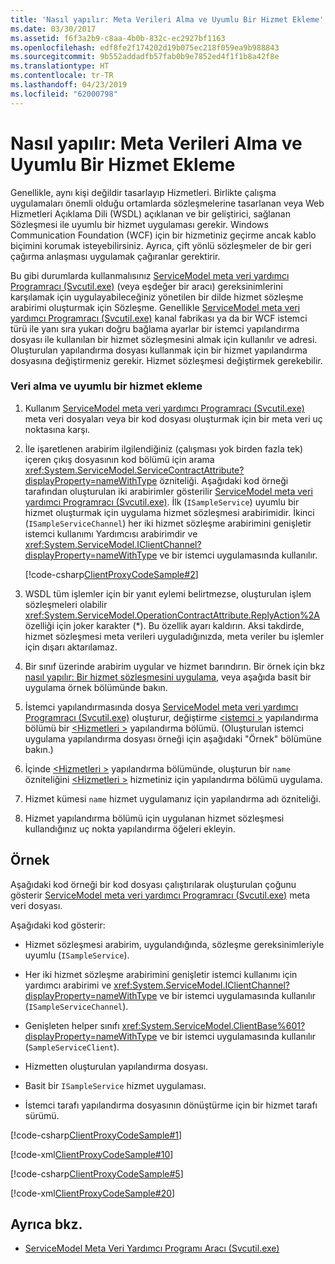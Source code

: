 ```yaml
---
title: 'Nasıl yapılır: Meta Verileri Alma ve Uyumlu Bir Hizmet Ekleme'
ms.date: 03/30/2017
ms.assetid: f6f3a2b9-c8aa-4b0b-832c-ec2927bf1163
ms.openlocfilehash: edf8fe2f174202d19b075ec218f059ea9b988843
ms.sourcegitcommit: 9b552addadfb57fab0b9e7852ed4f1f1b8a42f8e
ms.translationtype: HT
ms.contentlocale: tr-TR
ms.lasthandoff: 04/23/2019
ms.locfileid: "62000798"
---
```

# <a name="how-to-retrieve-metadata-and-implement-a-compliant-service"></a>Nasıl yapılır: Meta Verileri Alma ve Uyumlu Bir Hizmet Ekleme
Genellikle, aynı kişi değildir tasarlayıp Hizmetleri. Birlikte çalışma uygulamaları önemli olduğu ortamlarda sözleşmelerine tasarlanan veya Web Hizmetleri Açıklama Dili (WSDL) açıklanan ve bir geliştirici, sağlanan Sözleşmesi ile uyumlu bir hizmet uygulaması gerekir. Windows Communication Foundation (WCF) için bir hizmetiniz geçirme ancak kablo biçimini korumak isteyebilirsiniz. Ayrıca, çift yönlü sözleşmeler de bir geri çağırma anlaşması uygulamak çağıranlar gerektirir.  
  
 Bu gibi durumlarda kullanmalısınız [ServiceModel meta veri yardımcı Programracı (Svcutil.exe)](../../../../docs/framework/wcf/servicemodel-metadata-utility-tool-svcutil-exe.md) (veya eşdeğer bir aracı) gereksinimlerini karşılamak için uygulayabileceğiniz yönetilen bir dilde hizmet sözleşme arabirimi oluşturmak için Sözleşme. Genellikle [ServiceModel meta veri yardımcı Programracı (Svcutil.exe)](../../../../docs/framework/wcf/servicemodel-metadata-utility-tool-svcutil-exe.md) kanal fabrikası ya da bir WCF istemci türü ile yanı sıra yukarı doğru bağlama ayarlar bir istemci yapılandırma dosyası ile kullanılan bir hizmet sözleşmesini almak için kullanılır ve adresi. Oluşturulan yapılandırma dosyası kullanmak için bir hizmet yapılandırma dosyasına değiştirmeniz gerekir. Hizmet sözleşmesi değiştirmek gerekebilir.  
  
### <a name="to-retrieve-data-and-implement-a-compliant-service"></a>Veri alma ve uyumlu bir hizmet ekleme  
  
1. Kullanım [ServiceModel meta veri yardımcı Programracı (Svcutil.exe)](../../../../docs/framework/wcf/servicemodel-metadata-utility-tool-svcutil-exe.md) meta veri dosyaları veya bir kod dosyası oluşturmak için bir meta veri uç noktasına karşı.  
  
2. İle işaretlenen arabirim ilgilendiğiniz (çalışması yok birden fazla tek) içeren çıkış dosyasının kod bölümü için arama <xref:System.ServiceModel.ServiceContractAttribute?displayProperty=nameWithType> özniteliği. Aşağıdaki kod örneği tarafından oluşturulan iki arabirimler gösterilir [ServiceModel meta veri yardımcı Programracı (Svcutil.exe)](../../../../docs/framework/wcf/servicemodel-metadata-utility-tool-svcutil-exe.md). İlk (`ISampleService`) uyumlu bir hizmet oluşturmak için uygulama hizmet sözleşmesi arabirimidir. İkinci (`ISampleServiceChannel`) her iki hizmet sözleşme arabirimini genişletir istemci kullanımı Yardımcısı arabirimdir ve <xref:System.ServiceModel.IClientChannel?displayProperty=nameWithType> ve bir istemci uygulamasında kullanılır.  
  
     [!code-csharp[ClientProxyCodeSample#2](../../../../samples/snippets/csharp/VS_Snippets_CFX/clientproxycodesample/cs/proxycode.cs#2)]  
  
3. WSDL tüm işlemler için bir yanıt eylemi belirtmezse, oluşturulan işlem sözleşmeleri olabilir <xref:System.ServiceModel.OperationContractAttribute.ReplyAction%2A> özelliği için joker karakter (*). Bu özellik ayarı kaldırın. Aksi takdirde, hizmet sözleşmesi meta verileri uyguladığınızda, meta veriler bu işlemler için dışarı aktarılamaz.  
  
4. Bir sınıf üzerinde arabirim uygular ve hizmet barındırın. Bir örnek için bkz [nasıl yapılır: Bir hizmet sözleşmesini uygulama](../../../../docs/framework/wcf/how-to-implement-a-wcf-contract.md), veya aşağıda basit bir uygulama örnek bölümünde bakın.  
  
5. İstemci yapılandırmasında dosya [ServiceModel meta veri yardımcı Programracı (Svcutil.exe)](../../../../docs/framework/wcf/servicemodel-metadata-utility-tool-svcutil-exe.md) oluşturur, değiştirme [ \<istemci >](../../../../docs/framework/configure-apps/file-schema/wcf/client.md) yapılandırma bölümü bir [ \<Hizmetleri >](../../../../docs/framework/configure-apps/file-schema/wcf/services.md) yapılandırma bölümü. (Oluşturulan istemci uygulama yapılandırma dosyası örneği için aşağıdaki "Örnek" bölümüne bakın.)  
  
6. İçinde [ \<Hizmetleri >](../../../../docs/framework/configure-apps/file-schema/wcf/services.md) yapılandırma bölümünde, oluşturun bir `name` özniteliğini [ \<Hizmetleri >](../../../../docs/framework/configure-apps/file-schema/wcf/services.md) hizmetiniz için yapılandırma bölümü uygulama.  
  
7. Hizmet kümesi `name` hizmet uygulamanız için yapılandırma adı özniteliği.  
  
8. Hizmet yapılandırma bölümü için uygulanan hizmet sözleşmesi kullandığınız uç nokta yapılandırma öğeleri ekleyin.  
  
## <a name="example"></a>Örnek  
 Aşağıdaki kod örneği bir kod dosyası çalıştırılarak oluşturulan çoğunu gösterir [ServiceModel meta veri yardımcı Programracı (Svcutil.exe)](../../../../docs/framework/wcf/servicemodel-metadata-utility-tool-svcutil-exe.md) meta veri dosyası.  
  
 Aşağıdaki kod gösterir:  
  
- Hizmet sözleşmesi arabirim, uygulandığında, sözleşme gereksinimleriyle uyumlu (`ISampleService`).  
  
- Her iki hizmet sözleşme arabirimini genişletir istemci kullanımı için yardımcı arabirimi ve <xref:System.ServiceModel.IClientChannel?displayProperty=nameWithType> ve bir istemci uygulamasında kullanılır (`ISampleServiceChannel`).  
  
- Genişleten helper sınıfı <xref:System.ServiceModel.ClientBase%601?displayProperty=nameWithType> ve bir istemci uygulamasında kullanılır (`SampleServiceClient`).  
  
- Hizmetten oluşturulan yapılandırma dosyası.  
  
- Basit bir `ISampleService` hizmet uygulaması.  
  
- İstemci tarafı yapılandırma dosyasının dönüştürme için bir hizmet tarafı sürümü.  
  
[!code-csharp[ClientProxyCodeSample#1](../../../../samples/snippets/csharp/VS_Snippets_CFX/clientproxycodesample/cs/proxycode.cs#1)]

[!code-xml[ClientProxyCodeSample#10](../../../../samples/snippets/csharp/VS_Snippets_CFX/clientproxycodesample/cs/client.exe.config#10)]     

[!code-csharp[ClientProxyCodeSample#5](../../../../samples/snippets/csharp/VS_Snippets_CFX/clientproxycodesample/cs/hostapplication.cs#5)]    

[!code-xml[ClientProxyCodeSample#20](../../../../samples/snippets/csharp/VS_Snippets_CFX/clientproxycodesample/cs/hostapplication.exe.config#20)]    
  
## <a name="see-also"></a>Ayrıca bkz.

- [ServiceModel Meta Veri Yardımcı Programı Aracı (Svcutil.exe)](../../../../docs/framework/wcf/servicemodel-metadata-utility-tool-svcutil-exe.md)
